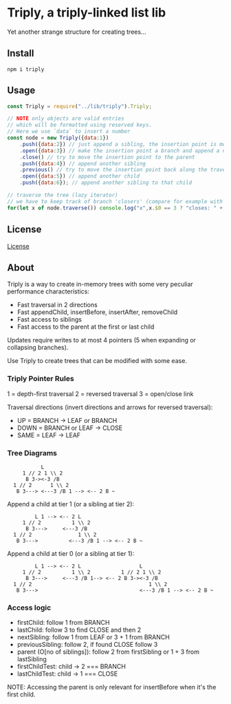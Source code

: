 # Triply, a triply-linked list lib

Yet another strange structure for creating trees...


## Install

`npm i triply`


## Usage

```javascript
const Triply = require("../lib/triply").Triply;

// NOTE only objects are valid entries
// which will be formatted using reserved keys.
// Here we use `data` to insert a number
const node = new Triply({data:1})
    .push({data:2}) // just append a sibling, the insertion point is moved to the new node
    .open({data:3}) // make the insertion point a branch and append a new child
    .close() // try to move the insertion point to the parent
    .push({data:4}) // append another sibling
    .previous() // try to move the insertion point back along the traversal path (the branch containing `data:2`)
    .open({data:5}) // append another child
    .push({data:6}); // append another sibling to that child

// traverse the tree (lazy iterator)
// we have to keep track of branch 'closers' (compare for example with XML closing tags)
for(let x of node.traverse()) console.log("x",x.$0 == 3 ? "closes: " + x.$3.data : x.data);
```


## License

[License](./license.md)


## About

Triply is a way to create in-memory trees with some very peculiar performance characteristics:

* Fast traversal in 2 directions
* Fast appendChild, insertBefore, insertAfter, removeChild
* Fast access to siblings
* Fast access to the parent at the first or last child

Updates require writes to at most 4 pointers (5 when expanding or collapsing branches).

Use Triply to create trees that can be modified with some ease.


### Triply Pointer Rules

1 = depth-first traversal
2 = reversed traversal
3 = open/close link

Traversal directions (invert directions and arrows for reversed traversal):
* UP = BRANCH -> LEAF or BRANCH
* DOWN = BRANCH or LEAF -> CLOSE
* SAME = LEAF -> LEAF


### Tree Diagrams

```
           L
     1 // 2 1 \\ 2
      B 3-><-3 /B
  1 // 2      1 \\ 2
   B 3---> <---3 /B 1 --> <-- 2 B ~
```

Append a child at tier 1 (or a sibling at tier 2):

```
         L 1 --> <-- 2 L
     1 // 2          1 \\ 2
      B 3--->     <---3 /B
  1 // 2               1 \\ 2
   B 3--->          <---3 /B 1 --> <-- 2 B ~
```

Append a child at tier 0 (or a sibling at tier 1):

```
         L 1 --> <-- 2 L                   L
     1 // 2          1 \\ 2          1 // 2 1 \\ 2
      B 3--->     <---3 /B 1--> <-- 2 B 3-><-3 /B
  1 // 2                                      1 \\ 2
   B 3--->                                 <---3 /B 1 --> <-- 2 B ~
```


### Access logic

* firstChild: follow 1 from BRANCH
* lastChild: follow 3 to find CLOSE and then 2
* nextSibling: follow 1 from LEAF or 3 + 1 from BRANCH
* previousSibling: follow 2, if found CLOSE follow 3
* parent (O[no of siblings]): follow 2 from firstSibling or 1 + 3 from lastSibling
* firstChildTest: child -> 2 === BRANCH
* lastChildTest: child -> 1 === CLOSE

NOTE: Accessing the parent is only relevant for insertBefore when it's the first child.
